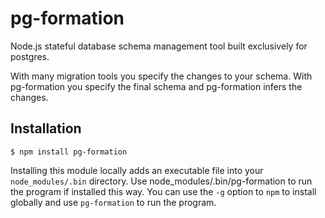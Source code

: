 # pg-formation

Node.js stateful database schema management tool built exclusively for postgres.

With many migration tools you specify the changes to your schema.
With pg-formation you specify the final schema and pg-formation infers
the changes.

## Installation

	$ npm install pg-formation

Installing this module locally adds an executable file into your `node_modules/.bin` directory.
Use node_modules/.bin/pg-formation to run the program if installed this way. You can use
the `-g` option to `npm` to install globally and use `pg-formation` to run the program.

